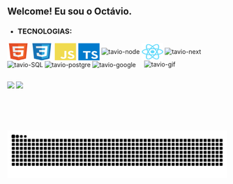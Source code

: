 ## Welcome! Eu sou o Octávio.
 -  <h3> TECNOLOGIAS: </h3> 
<div style="display: inline_block">
  <img align="center" alt="tavio-HTML" height="40" width="50" src="https://raw.githubusercontent.com/devicons/devicon/master/icons/html5/html5-original.svg">
  <img align="center" alt="tavio-CSS" height="40" width="50" src="https://raw.githubusercontent.com/devicons/devicon/master/icons/css3/css3-original.svg">
  <img align="center" alt="tavio-Js" height="40" width="50" src="https://raw.githubusercontent.com/devicons/devicon/master/icons/javascript/javascript-plain.svg">
  <img align="center" alt="tavio-Ts" height="40" width="50" src="https://raw.githubusercontent.com/devicons/devicon/master/icons/typescript/typescript-plain.svg">
  <img align="center" alt="tavio-node" height="45" width="55" src="https://cdn.jsdelivr.net/gh/devicons/devicon@latest/icons/nodejs/nodejs-original-wordmark.svg">
  <img align="center" alt="tavio-React" height="40" width="50" src="https://raw.githubusercontent.com/devicons/devicon/master/icons/react/react-original.svg">
  <img align="center" alt="tavio-next" height="40" width="50" src="https://cdn.jsdelivr.net/gh/devicons/devicon@latest/icons/nextjs/nextjs-original.svg">
  <img align="center" alt="tavio-SQL" height="55" width="65" src="https://cdn.jsdelivr.net/gh/devicons/devicon@latest/icons/mysql/mysql-original-wordmark.svg">
  <img align="center" alt="tavio-postgre" height="50" width="60" src="https://cdn.jsdelivr.net/gh/devicons/devicon@latest/icons/postgresql/postgresql-original-wordmark.svg">
  <img align="center" alt="tavio-google" height="80" width="90" src="https://cdn.jsdelivr.net/gh/devicons/devicon@latest/icons/googlecloud/googlecloud-original-wordmark.svg">
  <img align="right" alt="tavio-gif" height="160" width="190" src="https://media0.giphy.com/media/v12uvDC2P3bVK/giphy.webp?cid=ecf05e4798vc20uu2i0ft0xivq23tpvslrkitp81eqt1zdwi&ep=v1_gifs_related&rid=giphy.webp&ct=s">
 
</div>

##

<div>
  <a href = "mailto:tavioaugus@gmail.com" target="_blank"><img src="https://img.shields.io/badge/Gmail-D14836?style=for-the-badge&logo=gmail&logoColor=white"></a>
  <a href="https://www.linkedin.com/in/octávio-augustoes/" target="_blank"><img src="https://img.shields.io/badge/-LinkedIn-%230077B5?style=for-the-badge&logo=linkedin&logoColor=white" target="_blank"></a> 
</div>

##

<div>
<picture>
  <source media="(prefers-color-scheme: dark)" srcset="https://raw.githubusercontent.com/OctavioAugustoES/OctavioAugustoES/output/github-contribution-grid-snake-dark.svg">
  <source media="(prefers-color-scheme: light)" srcset="https://raw.githubusercontent.com/OctavioAugustoES/OctavioAugustoES/output/github-contribution-grid-snake.svg">
  <img alt="github contribution grid snake animation" src="https://raw.githubusercontent.com/OctavioAugustoES/OctavioAugustoES/output/github-contribution-grid-snake.svg">
</picture>
</div>


